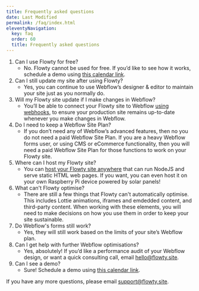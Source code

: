 ```yaml
---
title: Frequently asked questions
date: Last Modified
permalink: /faq/index.html
eleventyNavigation:
  key: faq
  order: 60
  title: Frequently asked questions
---
```


1. Can I use Flowty for free?
    - No. Flowty cannot be used for free. If you’d like to see how it works, schedule a demo using [this calendar link](https://savvycal.com/fershad/9ea168b3).
2. Can I still update my site after using Flowty?
    - Yes, you can continue to use Webflow’s designer & editor to maintain your site just as you normally do.
3. Will my Flowty site update if I make changes in Webflow?
    - You’ll be able to connect your Flowty site to Webflow [using webhooks](/webhooks/), to ensure your production site remains up-to-date whenever you make changes in Webflow.
4. Do I need to keep a Webflow Site Plan?
    - If you don’t need any of Webflow’s advanced features, then no you do not need a paid Webflow Site Plan. If you are a heavy Webflow forms user, or using CMS or eCommerce functionality, then you will need a paid Webflow Site Plan for those functions to work on your Flowty site.
5. Where can I host my Flowty site?
    - You can [host your Flowty site anywhere](/hosting/) that can run NodeJS and serve static HTML web pages. If you want, you can even host it on your own Raspberry Pi device powered by solar panels!
6. What can't Flowty optimise?
    - There are still a few things that Flowty can't automatically optimise. This includes Lottie animations, iframes and emdedded content, and third-party content. When working with these elements, you will need to make decisions on how you use them in order to keep your site sustainable.
7. Do Webflow's forms still work?
    - Yes, they will still work based on the limits of your site’s Webflow plan.
9. Can I get help with further Webflow optimisations?
    - Yes, absolutely! If you’d like a performance audit of your Webflow design, or want a quick consulting call, email [hello@flowty.site](mailto:hello@flowty.site).
10. Can I see a demo?
    - Sure! Schedule a demo using [this calendar link](https://savvycal.com/fershad/9ea168b3).  

If you have any more questions, please email [support@flowty.site](mailto:support@flowty.site).